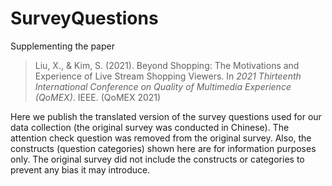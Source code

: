 # SurveyQuestions
Supplementing the paper 
>Liu, X., & Kim, S. (2021). Beyond Shopping: The Motivations and Experience of Live Stream Shopping Viewers. 
>In *2021 Thirteenth International Conference on Quality of Multimedia Experience (QoMEX)*. IEEE. (QoMEX 2021)

Here we publish the translated version of the survey questions used for our data collection (the original survey was conducted in Chinese). The attention check question was removed from the original survey. Also, the constructs (question categories) shown here are for information purposes only. The original survey did not include the constructs or categories to prevent any bias it may introduce. 
